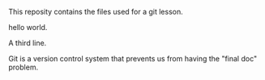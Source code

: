 This reposity contains the files used for a git lesson.

hello world.

A third line.

Git  is a version control system that prevents us from having the "final doc" problem.

